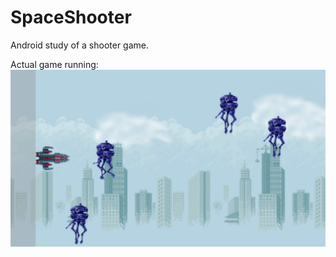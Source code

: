 # SpaceShooter

Android study of a shooter game.

Actual game running:
![Image of actual game](https://github.com/ricardaotsi/SpaceShooter/blob/master/Screenshot_20160621-133241.png)
